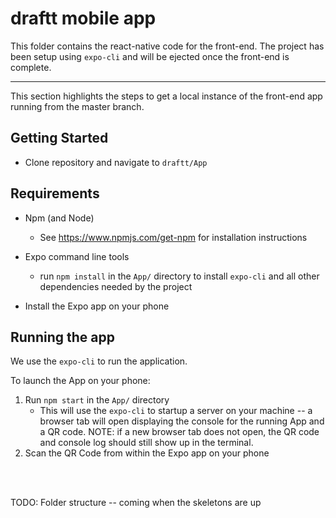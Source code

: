 
# draftt mobile app

This folder contains the react-native code for the front-end. The project has been setup using `expo-cli` and will be ejected once the front-end is complete.

---

This section highlights the steps to get a local instance of the front-end app running from the master branch.

## Getting Started
- Clone repository and navigate to `draftt/App`

## Requirements

- Npm (and Node)
  - See https://www.npmjs.com/get-npm for installation instructions

- Expo command line tools
  - run `npm install` in the `App/` directory to install `expo-cli` and all other dependencies needed by the project

- Install the Expo app on your phone

## Running the app

We use the `expo-cli` to run the application.

To launch the App on your phone:  

1. Run ``` npm start ``` in the `App/` directory
    - This will use the `expo-cli` to startup a server on your machine -- a browser tab will open displaying the console for the running App and a QR code. NOTE: if a new browser tab does not open, the QR code and console log should still show up in the terminal.
2. Scan the QR Code from within the Expo app on your phone

<br></br>

TODO: Folder structure -- coming when the skeletons are up
